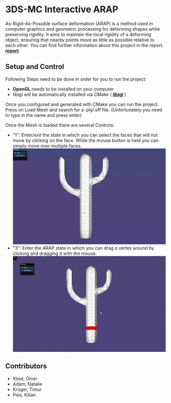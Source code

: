 # 3DS-MC Interactive ARAP
As-Rigid-As-Possible surface deformation (ARAP) is a method used in computer graphics and geometric processing for deforming shapes while preserving rigidity. It aims to maintain the local rigidity of a deforming object, ensuring that nearby points move as little as possible relative to each other.
You can find further information about this project in the report. [***report***](https://github.com/TimurKrueger/3DS-MC/main/doc/report.pdf)

## Setup and Control
Following Steps need to be done in order for you to run the project:
- **OpenGL** needs to be installed on your computer
- libigl will be automatically installed via CMake ( **[libigl](https://libigl.github.io/tutorial/)** )

Once you configured and generated with CMake you can run the project.
Press on Load Mesh and search for a .ply/.off file. (Unfortunately you need to type in the name and press enter)


Once the Mesh is loaded there are several Controls:
- "1": Enter/exit the state in which you can select the faces that will not move by clicking on the face. While the mouse button is held you can simply move over multiple faces.
![faces selection](./doc/vid/selectFaces.gif)
- "3": Enter the ARAP state in which you can drag a vertex around by clicking and dragging it with the mouse. 
![arap_deformation](./doc/vid/arapMove.gif)

## Contributors
- Köse, Ömer
- Adam, Natalie
- Krüger, Timur
- Peis, Kilian
